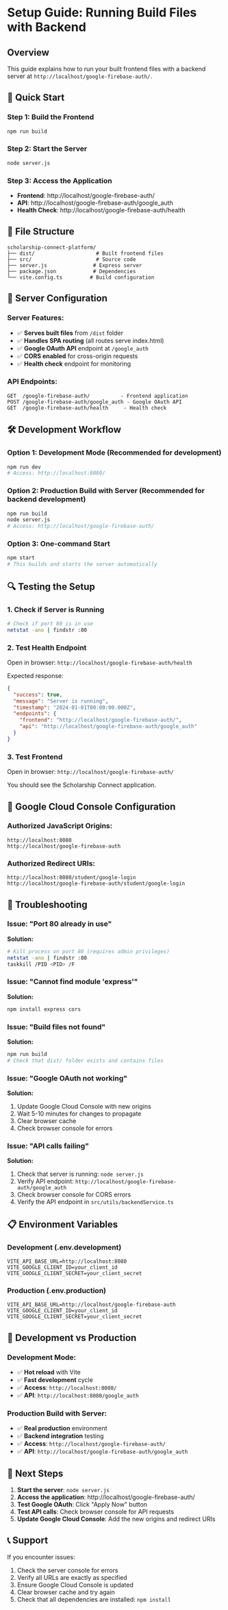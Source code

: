 # Setup Guide: Running Build Files with Backend

## Overview
This guide explains how to run your built frontend files with a backend server at `http://localhost/google-firebase-auth/`.

## 🚀 Quick Start

### **Step 1: Build the Frontend**
```bash
npm run build
```

### **Step 2: Start the Server**
```bash
node server.js
```

### **Step 3: Access the Application**
- **Frontend**: http://localhost/google-firebase-auth/
- **API**: http://localhost/google-firebase-auth/google_auth
- **Health Check**: http://localhost/google-firebase-auth/health

## 📁 File Structure

```
scholarship-connect-platform/
├── dist/                    # Built frontend files
├── src/                     # Source code
├── server.js               # Express server
├── package.json            # Dependencies
└── vite.config.ts         # Build configuration
```

## 🔧 Server Configuration

### **Server Features:**
- ✅ **Serves built files** from `/dist` folder
- ✅ **Handles SPA routing** (all routes serve index.html)
- ✅ **Google OAuth API** endpoint at `/google_auth`
- ✅ **CORS enabled** for cross-origin requests
- ✅ **Health check** endpoint for monitoring

### **API Endpoints:**
```
GET  /google-firebase-auth/          - Frontend application
POST /google-firebase-auth/google_auth - Google OAuth API
GET  /google-firebase-auth/health     - Health check
```

## 🛠️ Development Workflow

### **Option 1: Development Mode (Recommended for development)**
```bash
npm run dev
# Access: http://localhost:8080/
```

### **Option 2: Production Build with Server (Recommended for backend development)**
```bash
npm run build
node server.js
# Access: http://localhost/google-firebase-auth/
```

### **Option 3: One-command Start**
```bash
npm start
# This builds and starts the server automatically
```

## 🔍 Testing the Setup

### **1. Check if Server is Running**
```bash
# Check if port 80 is in use
netstat -ano | findstr :80
```

### **2. Test Health Endpoint**
Open in browser: `http://localhost/google-firebase-auth/health`

Expected response:
```json
{
  "success": true,
  "message": "Server is running",
  "timestamp": "2024-01-01T00:00:00.000Z",
  "endpoints": {
    "frontend": "http://localhost/google-firebase-auth/",
    "api": "http://localhost/google-firebase-auth/google_auth"
  }
}
```

### **3. Test Frontend**
Open in browser: `http://localhost/google-firebase-auth/`

You should see the Scholarship Connect application.

## 🔧 Google Cloud Console Configuration

### **Authorized JavaScript Origins:**
```
http://localhost:8080
http://localhost/google-firebase-auth
```

### **Authorized Redirect URIs:**
```
http://localhost:8080/student/google-login
http://localhost/google-firebase-auth/student/google-login
```

## 🐛 Troubleshooting

### **Issue: "Port 80 already in use"**
**Solution:**
```bash
# Kill process on port 80 (requires admin privileges)
netstat -ano | findstr :80
taskkill /PID <PID> /F
```

### **Issue: "Cannot find module 'express'"**
**Solution:**
```bash
npm install express cors
```

### **Issue: "Build files not found"**
**Solution:**
```bash
npm run build
# Check that dist/ folder exists and contains files
```

### **Issue: "Google OAuth not working"**
**Solution:**
1. Update Google Cloud Console with new origins
2. Wait 5-10 minutes for changes to propagate
3. Clear browser cache
4. Check browser console for errors

### **Issue: "API calls failing"**
**Solution:**
1. Check that server is running: `node server.js`
2. Verify API endpoint: `http://localhost/google-firebase-auth/google_auth`
3. Check browser console for CORS errors
4. Verify the API endpoint in `src/utils/backendService.ts`

## 📋 Environment Variables

### **Development (.env.development)**
```env
VITE_API_BASE_URL=http://localhost:8080
VITE_GOOGLE_CLIENT_ID=your_client_id
VITE_GOOGLE_CLIENT_SECRET=your_client_secret
```

### **Production (.env.production)**
```env
VITE_API_BASE_URL=http://localhost/google-firebase-auth
VITE_GOOGLE_CLIENT_ID=your_client_id
VITE_GOOGLE_CLIENT_SECRET=your_client_secret
```

## 🔄 Development vs Production

### **Development Mode:**
- ✅ **Hot reload** with Vite
- ✅ **Fast development** cycle
- ✅ **Access**: `http://localhost:8080/`
- ✅ **API**: `http://localhost:8080/google_auth`

### **Production Build with Server:**
- ✅ **Real production** environment
- ✅ **Backend integration** testing
- ✅ **Access**: `http://localhost/google-firebase-auth/`
- ✅ **API**: `http://localhost/google-firebase-auth/google_auth`

## 🎯 Next Steps

1. **Start the server**: `node server.js`
2. **Access the application**: http://localhost/google-firebase-auth/
3. **Test Google OAuth**: Click "Apply Now" button
4. **Test API calls**: Check browser console for API requests
5. **Update Google Cloud Console**: Add the new origins and redirect URIs

## 📞 Support

If you encounter issues:
1. Check the server console for errors
2. Verify all URLs are exactly as specified
3. Ensure Google Cloud Console is updated
4. Clear browser cache and try again
5. Check that all dependencies are installed: `npm install` 